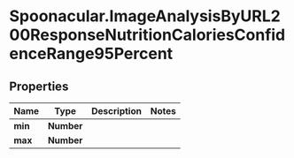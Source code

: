 # Spoonacular.ImageAnalysisByURL200ResponseNutritionCaloriesConfidenceRange95Percent

## Properties

Name | Type | Description | Notes
------------ | ------------- | ------------- | -------------
**min** | **Number** |  | 
**max** | **Number** |  | 


